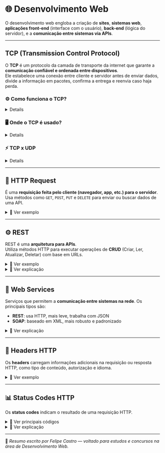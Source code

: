 # 🌐 Desenvolvimento Web

O desenvolvimento web engloba a criação de **sites**, **sistemas web**, **aplicações front-end** (interface com o usuário), **back-end** (lógica do servidor), e a **comunicação entre sistemas via APIs**.

---

## TCP (Transmission Control Protocol)

O **TCP** é um protocolo da camada de transporte da internet que garante a **comunicação confiável e ordenada entre dispositivos**.  
Ele estabelece uma conexão entre cliente e servidor antes de enviar dados, divide a informação em pacotes, confirma a entrega e reenvia caso haja perda.

### ⚙️ Como funciona o TCP?

<details>

- **Conexão orientada:** cliente e servidor “fazem um handshake” para iniciar a comunicação.
- **Divisão em pacotes:** os dados são fragmentados em pacotes menores para envio.
- **Confirmação:** o receptor envia confirmações para garantir que os pacotes chegaram.
- **Reenvio:** pacotes perdidos são reenviados automaticamente.
- **Ordenação:** os pacotes são reorganizados no destino para formar a mensagem original.

</details>

### 🖥️ Onde o TCP é usado?

<details>
TCP é usado para garantir que dados importantes cheguem completos e na ordem certa em aplicações como:

- Navegação web (HTTP/HTTPS)
- E-mails (SMTP, IMAP)
- Transferência de arquivos (FTP)
- Serviços de chat e muitos outros protocolos que precisam de confiabilidade
</details>

### ⚡ TCP x UDP

<details>

| Característica     | TCP                   | UDP                    |
| ------------------ | --------------------- | ---------------------- |
| Conexão            | Orientada, confiável  | Sem conexão, rápido    |
| Confirmação        | Sim                   | Não                    |
| Reenvio automático | Sim                   | Não                    |
| Uso comum          | Web, e-mail, arquivos | Streaming, jogos, VoIP |

</details>

---

## 🔁 HTTP Request

É uma **requisição feita pelo cliente (navegador, app, etc.) para o servidor**.  
Usa métodos como `GET`, `POST`, `PUT` e `DELETE` para enviar ou buscar dados de uma API.

<details>
  <summary>📌 Ver exemplo</summary>

```http
GET /produtos HTTP/1.1
Host: api.exemplo.com
```

</details>

---

## ⚙️ REST

REST é uma **arquitetura para APIs**.  
Utiliza métodos HTTP para executar operações de **CRUD** (Criar, Ler, Atualizar, Deletar) com base em URLs.

<details>
  <summary>📌 Ver exemplo</summary>

```
GET /usuarios
POST /usuarios
PUT /usuarios/1
DELETE /usuarios/1
```

</details>

<details>
  <summary>💬 Ver explicação</summary>
 
- É **stateless**, ou seja, cada requisição deve conter todas as informações necessárias (sem manter estado no servidor).
- Métodos **stateful** consistêm em guardar alguma informação em cache, banco, token e etc, como um chatbot que precisa lembrar do seu nome.

</details>

---

## 🔗 Web Services

Serviços que permitem a **comunicação entre sistemas na rede**. Os principais tipos são:

- **REST**: usa HTTP, mais leve, trabalha com JSON
- **SOAP**: baseado em XML, mais robusto e padronizado

<details>
  <summary>💬 Ver explicação</summary>

Usados, por exemplo, quando um sistema de loja precisa se comunicar com uma API de pagamento, envio ou estoque.

</details>

---

## 🧾 Headers HTTP

Os **headers** carregam informações adicionais na requisição ou resposta HTTP, como tipo de conteúdo, autorização e idioma.

<details>
  <summary>📌 Ver exemplo</summary>

```http
Content-Type: application/json
Authorization: Bearer abc123
Accept-Language: pt-BR
```

</details>

---

## 📊 Status Codes HTTP

Os **status codes** indicam o resultado de uma requisição HTTP.

<details>
  <summary>📌 Ver principais códigos</summary>

- `200 OK`: sucesso
- `201 Created`: recurso criado
- `400 Bad Request`: erro do cliente
- `401 Unauthorized`: não autenticado
- `404 Not Found`: recurso não encontrado
- `500 Internal Server Error`: erro no servidor

</details>

<details>
  <summary>💬 Ver explicação</summary>

Eles são agrupados em categorias:

- `1xx`: informativos
- `2xx`: sucesso
- `3xx`: redirecionamentos
- `4xx`: erros do cliente
- `5xx`: erros do servidor

</details>

---

📌 _Resumo escrito por Felipe Castro — voltado para estudos e concursos na área de Desenvolvimento Web._
